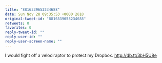 ```yaml
---
title: "8816339653234688"
date: Sun Nov 28 09:35:53 +0000 2010
original-tweet-id: "8816339653234688"
retweets: 0
favorites: 0
reply-tweet-id: ""
reply-user-id: ""
reply-user-screen-name: ""
---
```

I would fight off a velociraptor to protect my Dropbox. http://db.tt/3bH5U8e
